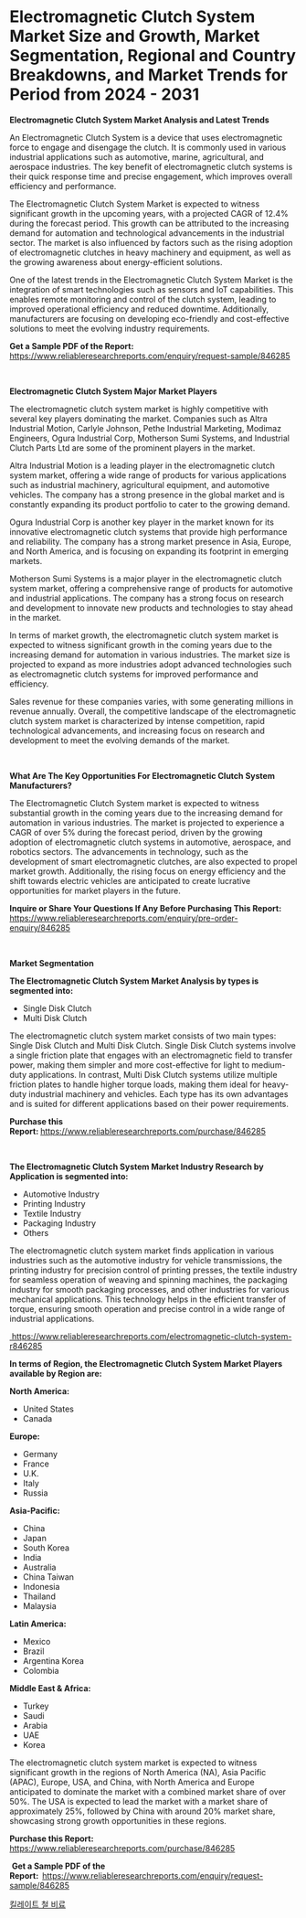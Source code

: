 <p><h1>Electromagnetic Clutch System Market Size and Growth, Market Segmentation, Regional and Country Breakdowns, and Market Trends for Period from 2024 -  2031</h1></p><p><strong>Electromagnetic Clutch System Market Analysis and Latest Trends</strong></p>
<p><p>An Electromagnetic Clutch System is a device that uses electromagnetic force to engage and disengage the clutch. It is commonly used in various industrial applications such as automotive, marine, agricultural, and aerospace industries. The key benefit of electromagnetic clutch systems is their quick response time and precise engagement, which improves overall efficiency and performance.</p><p>The Electromagnetic Clutch System Market is expected to witness significant growth in the upcoming years, with a projected CAGR of 12.4% during the forecast period. This growth can be attributed to the increasing demand for automation and technological advancements in the industrial sector. The market is also influenced by factors such as the rising adoption of electromagnetic clutches in heavy machinery and equipment, as well as the growing awareness about energy-efficient solutions.</p><p>One of the latest trends in the Electromagnetic Clutch System Market is the integration of smart technologies such as sensors and IoT capabilities. This enables remote monitoring and control of the clutch system, leading to improved operational efficiency and reduced downtime. Additionally, manufacturers are focusing on developing eco-friendly and cost-effective solutions to meet the evolving industry requirements.</p></p>
<p><strong>Get a Sample PDF of the Report:&nbsp;</strong> <a href="https://www.reliableresearchreports.com/enquiry/request-sample/846285">https://www.reliableresearchreports.com/enquiry/request-sample/846285</a></p>
<p>&nbsp;</p>
<p><strong>Electromagnetic Clutch System Major Market Players</strong></p>
<p><p>The electromagnetic clutch system market is highly competitive with several key players dominating the market. Companies such as Altra Industrial Motion, Carlyle Johnson, Pethe Industrial Marketing, Modimaz Engineers, Ogura Industrial Corp, Motherson Sumi Systems, and Industrial Clutch Parts Ltd are some of the prominent players in the market.</p><p>Altra Industrial Motion is a leading player in the electromagnetic clutch system market, offering a wide range of products for various applications such as industrial machinery, agricultural equipment, and automotive vehicles. The company has a strong presence in the global market and is constantly expanding its product portfolio to cater to the growing demand.</p><p>Ogura Industrial Corp is another key player in the market known for its innovative electromagnetic clutch systems that provide high performance and reliability. The company has a strong market presence in Asia, Europe, and North America, and is focusing on expanding its footprint in emerging markets.</p><p>Motherson Sumi Systems is a major player in the electromagnetic clutch system market, offering a comprehensive range of products for automotive and industrial applications. The company has a strong focus on research and development to innovate new products and technologies to stay ahead in the market.</p><p>In terms of market growth, the electromagnetic clutch system market is expected to witness significant growth in the coming years due to the increasing demand for automation in various industries. The market size is projected to expand as more industries adopt advanced technologies such as electromagnetic clutch systems for improved performance and efficiency.</p><p>Sales revenue for these companies varies, with some generating millions in revenue annually. Overall, the competitive landscape of the electromagnetic clutch system market is characterized by intense competition, rapid technological advancements, and increasing focus on research and development to meet the evolving demands of the market.</p></p>
<p>&nbsp;</p>
<p><strong>What Are The Key Opportunities For Electromagnetic Clutch System Manufacturers?</strong></p>
<p><p>The Electromagnetic Clutch System market is expected to witness substantial growth in the coming years due to the increasing demand for automation in various industries. The market is projected to experience a CAGR of over 5% during the forecast period, driven by the growing adoption of electromagnetic clutch systems in automotive, aerospace, and robotics sectors. The advancements in technology, such as the development of smart electromagnetic clutches, are also expected to propel market growth. Additionally, the rising focus on energy efficiency and the shift towards electric vehicles are anticipated to create lucrative opportunities for market players in the future.</p></p>
<p><strong>Inquire or Share Your Questions If Any Before Purchasing This Report:</strong> <a href="https://www.reliableresearchreports.com/enquiry/pre-order-enquiry/846285">https://www.reliableresearchreports.com/enquiry/pre-order-enquiry/846285</a></p>
<p>&nbsp;</p>
<p><strong>Market Segmentation</strong></p>
<p><strong>The Electromagnetic Clutch System Market Analysis by types is segmented into:</strong></p>
<p><ul><li>Single Disk Clutch</li><li>Multi Disk Clutch</li></ul></p>
<p><p>The electromagnetic clutch system market consists of two main types: Single Disk Clutch and Multi Disk Clutch. Single Disk Clutch systems involve a single friction plate that engages with an electromagnetic field to transfer power, making them simpler and more cost-effective for light to medium-duty applications. In contrast, Multi Disk Clutch systems utilize multiple friction plates to handle higher torque loads, making them ideal for heavy-duty industrial machinery and vehicles. Each type has its own advantages and is suited for different applications based on their power requirements.</p></p>
<p><strong>Purchase this Report:&nbsp;</strong><a href="https://www.reliableresearchreports.com/purchase/846285">https://www.reliableresearchreports.com/purchase/846285</a></p>
<p>&nbsp;</p>
<p><strong>The Electromagnetic Clutch System Market Industry Research by Application is segmented into:</strong></p>
<p><ul><li>Automotive Industry</li><li>Printing Industry</li><li>Textile Industry</li><li>Packaging Industry</li><li>Others</li></ul></p>
<p><p>The electromagnetic clutch system market finds application in various industries such as the automotive industry for vehicle transmissions, the printing industry for precision control of printing presses, the textile industry for seamless operation of weaving and spinning machines, the packaging industry for smooth packaging processes, and other industries for various mechanical applications. This technology helps in the efficient transfer of torque, ensuring smooth operation and precise control in a wide range of industrial applications.</p></p>
<p><a href="https://www.reliableresearchreports.com/electromagnetic-clutch-system-r846285">&nbsp;https://www.reliableresearchreports.com/electromagnetic-clutch-system-r846285</a></p>
<p><strong>In terms of Region, the Electromagnetic Clutch System Market Players available by Region are:</strong></p>
<p>
    <p> <strong> North America: </strong>
        <ul>
            <li>United States</li>
            <li>Canada</li>
        </ul>
        </p> 
    <p> <strong> Europe: </strong>
        <ul>
            <li>Germany</li>
            <li>France</li>
            <li>U.K.</li>
            <li>Italy</li>
            <li>Russia</li>
        </ul>
        </p> 
    <p> <strong> Asia-Pacific: </strong>
        <ul>
            <li>China</li>
            <li>Japan</li>
            <li>South Korea</li>
            <li>India</li>
            <li>Australia</li>
            <li>China Taiwan</li>
            <li>Indonesia</li>
            <li>Thailand</li>
            <li>Malaysia</li>
        </ul>
        </p> 
    <p> <strong> Latin America: </strong>
        <ul>
            <li>Mexico</li>
            <li>Brazil</li>
            <li>Argentina Korea</li>
            <li>Colombia</li>
        </ul>
        </p> 
    <p> <strong> Middle East & Africa: </strong>
        <ul>
            <li>Turkey</li>
            <li>Saudi</li>
            <li>Arabia</li>
            <li>UAE</li>
            <li>Korea</li>
        </ul>
    </p>
    </p>
<p><p>The electromagnetic clutch system market is expected to witness significant growth in the regions of North America (NA), Asia Pacific (APAC), Europe, USA, and China, with North America and Europe anticipated to dominate the market with a combined market share of over 50%. The USA is expected to lead the market with a market share of approximately 25%, followed by China with around 20% market share, showcasing strong growth opportunities in these regions.</p></p>
<p><strong>Purchase this Report: </strong><a href="https://www.reliableresearchreports.com/purchase/846285">https://www.reliableresearchreports.com/purchase/846285</a></p>
<p>&nbsp;<strong>Get a Sample PDF of the Report:&nbsp;&nbsp;</strong><a href="https://www.reliableresearchreports.com/enquiry/request-sample/846285">https://www.reliableresearchreports.com/enquiry/request-sample/846285</a></p>
<p><strong></strong></p>
<p><p><a href="https://medium.com/@carlosrtzkzhj/%ED%82%AC%EB%A0%88%EC%9D%B4%ED%8A%B8%EB%93%9C-%EC%B2%A0%EB%B9%84%EB%A3%8C-%EC%8B%9C%EC%9E%A5%EC%9D%80-%EC%8B%9C%EC%9E%A5-%EC%A0%90%EC%9C%A0%EC%9C%A8-%ED%81%AC%EA%B8%B0-%EB%B0%8F-2031%EB%85%84%EA%B9%8C%EC%A7%80-%EC%98%88%EC%83%81-%EC%98%88%EC%B8%A1%EC%97%90-%EC%B4%88%EC%A0%90%EC%9D%84-%EB%A7%9E%EC%B6%A5%EB%8B%88%EB%8B%A4-2f11450abd32">킬레이트 철 비료</a></p></p>
